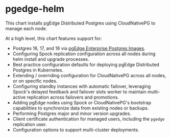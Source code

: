# pgedge-helm

This chart installs pgEdge Distributed Postgres using CloudNativePG to manage each node.

At a high level, this chart features support for:

- Postgres 16, 17, and 18 via [pgEdge Enterprise Postgres Images](https://github.com/pgEdge/postgres-images).
- Configuring Spock replication configuration across all nodes during helm install and upgrade processes.
- Best practice configuration defaults for deploying pgEdge Distributed Postgres in Kubernetes.
- Extending / overriding configuration for CloudNativePG across all nodes, or on specific nodes.
- Configuring standby instances with automatic failover, leveraging Spock's delayed feedback and failover slots worker to maintain multi-active replication across failovers and promotions.
- Adding pgEdge nodes using Spock or CloudNativePG's bootstrap capabilities to synchronize data from existing nodes or backups.
- Performing Postgres major and minor version upgrades.
- Client certificate authentication for managed users, including the `pgedge` replication user.
- Configuration options to support multi-cluster deployments.